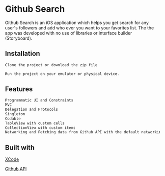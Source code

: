 # Github Search

Github Search is an iOS application which helps you get search for any user's followers and add who ever you want to your favorites list.  The the app was developed with no use of libraries or interface builder (Storyboard).

## Installation

```bash
Clone the project or download the zip file
```
```bash
Run the project on your emulator or physical device.
```

## Features
``` bash
Programmatic UI and Constraints
MVC
Delegation and Protocols
Singleton
Codable
TableView with custom cells
CollectionView with custom items
Networking and Fetching data from Github API with the default networking functionality.
```


## Built with
[XCode](https://developer.apple.com/xcode/)

[Github API](https://developer.github.com/v3/)
